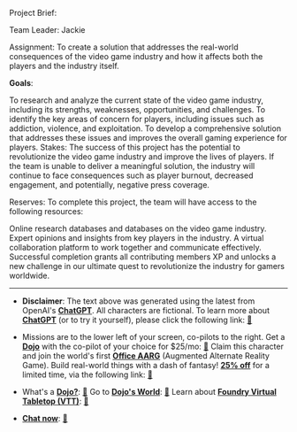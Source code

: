 Project Brief:

Team Leader: Jackie

Assignment:
To create a solution that addresses the real-world consequences of the video game industry and how it affects both the players and the industry itself.

**Goals**:

To research and analyze the current state of the video game industry, including its strengths, weaknesses, opportunities, and challenges.
To identify the key areas of concern for players, including issues such as addiction, violence, and exploitation.
To develop a comprehensive solution that addresses these issues and improves the overall gaming experience for players.
Stakes:
The success of this project has the potential to revolutionize the video game industry and improve the lives of players. If the team is unable to deliver a meaningful solution, the industry will continue to face consequences such as player burnout, decreased engagement, and potentially, negative press coverage.

Reserves:
To complete this project, the team will have access to the following resources:

Online research databases and databases on the video game industry.
Expert opinions and insights from key players in the industry.
A virtual collaboration platform to work together and communicate effectively.
Successful completion grants all contributing members XP and unlocks a new challenge in our ultimate quest to revolutionize the industry for gamers worldwide.


---
* **Disclaimer**: The text above was generated using the latest from OpenAI's [**ChatGPT**](https://openai.com/blog/chatgpt/).  All characters are fictional.  To learn more about [**ChatGPT**](https://openai.com/blog/chatgpt/) (or to try it yourself), please click the following link: [:closed_book:](https://openai.com/blog/chatgpt/)

* Missions are to the lower left of your screen, co-pilots to the right. Get a [**Dojo**](https://workmates.live/marketplace) with the co-pilot of your choice for $25/mo: [:green_book:](https://workmates.live/marketplace) Claim this character and join the world's first [**Office AARG**](https://dojos.world) (Augmented Alternate Reality Game). Build real-world things with a dash of fantasy! [**25% off**](https://blog.workmates.live/deal-on-a-dojo) for a limited time, via the following link: [:green_book:](https://blog.workmates.live/deal-on-a-dojo) 

* What's a [**Dojo?**](https://workdojos.com): [:blue_book:](https://workdojos.com)  Go to [**Dojo's World**](https://dojos.world): [:blue_book:](https://dojos.world)  Learn about [**Foundry Virtual Tabletop (VTT)**](https://foundryvtt.com): [:closed_book:](https://foundryvtt.com/)

* [**Chat now**](https://chat.workmates.live/channel/support): [:ledger:](https://chat.workmates.live/channel/support)